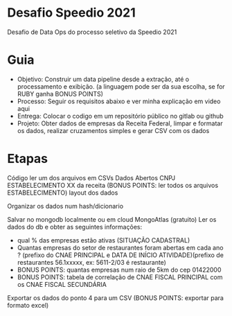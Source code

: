# Desafio Speedio 2021
Desafio de Data Ops do processo seletivo da Speedio 2021

# Guia

- Objetivo: Construir um data pipeline desde a extração, até o processamento e exibição. (a linguagem pode ser da sua escolha, se for RUBY ganha BONUS POINTS)
- Processo: Seguir os requisitos abaixo e ver minha explicação em video aqui
- Entrega: Colocar o codigo em um repositório público no gitlab ou github
- Projeto: Obter dados de empresas da Receita Federal, limpar e formatar os dados, realizar cruzamentos simples e gerar CSV com os dados

# Etapas

Código ler um dos arquivos em CSVs Dados Abertos CNPJ ESTABELECIMENTO XX da receita  (BONUS POINTS: ler todos os arquivos ESTABELECIMENTO) 
layout dos dados


Organizar os dados num hash/dicionario


Salvar no mongodb localmente ou em cloud MongoAtlas (gratuito)
Ler os dados do db e obter as seguintes informações:
- qual % das empresas estão ativas (SITUAÇÃO CADASTRAL)
- Quantas empresas do setor de restaurantes foram abertas em cada ano ? (prefixo do CNAE PRINCIPAL e DATA DE INÍCIO ATIVIDADE)(prefixo de restaurantes 56.1xxxxx, ex: 5611-2/03 é restaurante)
- BONUS POINTS: quantas empresas num raio de 5km do cep 01422000
- BONUS POINTS: tabela de correlação de CNAE FISCAL PRINCIPAL com os CNAE FISCAL SECUNDÁRIA


Exportar os dados do ponto 4 para um CSV (BONUS POINTS: exportar para formato excel)
